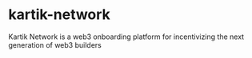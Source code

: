 # kartik-network
Kartik Network is a web3 onboarding platform for incentivizing the next generation of web3 builders
